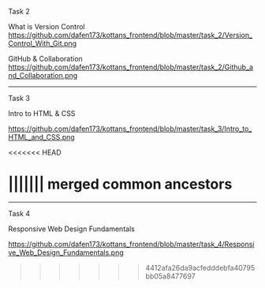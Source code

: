 Task 2

What is Version Control
https://github.com/dafen173/kottans_frontend/blob/master/task_2/Version_Control_With_Git.png

GitHub & Collaboration
https://github.com/dafen173/kottans_frontend/blob/master/task_2/Github_and_Collaboration.png


________________________________________________________________________________________________________________

Task 3

Intro to HTML & CSS

https://github.com/dafen173/kottans_frontend/blob/master/task_3/Intro_to_HTML_and_CSS.png


<<<<<<< HEAD




||||||| merged common ancestors
=======
________________________________________________________________________________________________________________


Task 4

Responsive Web Design Fundamentals

https://github.com/dafen173/kottans_frontend/blob/master/task_4/Responsive_Web_Design_Fundamentals.png

>>>>>>> 4412afa26da9acfedddebfa40795bb05a8477697
